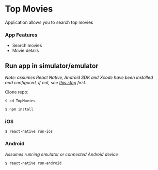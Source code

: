 # Top Movies

Application allows you to search top movies

### App Features

- Search movies
- Movie details

## Run app in simulator/emulator
_Note: assumes React Native, Android SDK and Xcode have been installed and configured, if not, see [this step](https://facebook.github.io/react-native/docs/getting-started.html) first._

Clone repo:

`$ cd TopMovies`

`$ npm install`

### iOS
`$ react-native run-ios`

### Android
_Assumes running emulator or connected Android device_

`$ react-native run-android`

